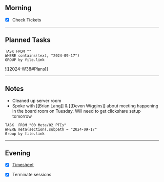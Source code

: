 ## Morning
- [x] Check Tickets

---
## Planned Tasks
~~~dataview
TASK FROM ""
WHERE contains(text, "2024-09-17")
GROUP by file.link
~~~
![[2024-W38#Plans]]

---
## Notes
- Cleaned up server room
- Spoke with [[Brian Lang]] & [[Devon Wiggins]] about meeting happening in the board room on Tuesday. Will need to get clickshare setup tomorrow

~~~dataview
TASK  FROM "00 Meta/02 PTIs"
WHERE meta(section).subpath = "2024-09-17"
Group by file.link
~~~
---
## Evening
- [x] [Timesheet]()
- [x] Terminate sessions

